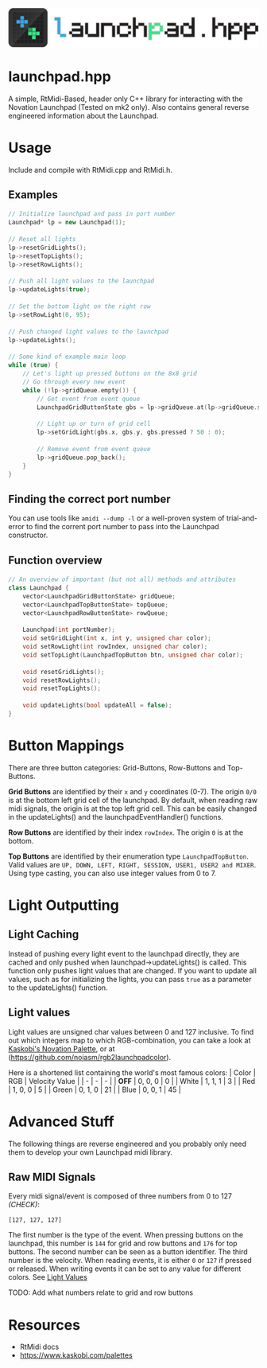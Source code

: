 ![Logo](launchpad-title-logo.png)

# launchpad.hpp
A simple, RtMidi-Based, header only C++ library for interacting with the Novation Launchpad (Tested on mk2 only). Also contains general reverse engineered information about the Launchpad.

# Usage
Include and compile with RtMidi.cpp and RtMidi.h.

## Examples
```C++
// Initialize launchpad and pass in port number
Launchpad* lp = new Launchpad(1);

// Reset all lights
lp->resetGridLights();
lp->resetTopLights();
lp->resetRowLights();

// Push all light values to the launchpad
lp->updateLights(true);

// Set the bottom light on the right row
lp->setRowLight(0, 95);

// Push changed light values to the launchpad
lp->updateLights();

// Some kind of example main loop
while (true) {
    // Let's light up pressed buttons on the 8x8 grid
    // Go through every new event
    while (!lp->gridQueue.empty()) {
        // Get event from event queue
        LaunchpadGridButtonState gbs = lp->gridQueue.at(lp->gridQueue.size() - 1);
        
        // Light up or turn of grid cell
        lp->setGridLight(gbs.x, gbs.y, gbs.pressed ? 50 : 0);

        // Remove event from event queue
        lp->gridQueue.pop_back();
    }
}
```

## Finding the correct port number
You can use tools like `amidi --dump -l` or a well-proven system of trial-and-error to find the corrent port number to pass into the Launchpad constructor.

## Function overview
```C++
// An overview of important (but not all) methods and attributes
class Launchpad {
    vector<LaunchpadGridButtonState> gridQueue;
    vector<LaunchpadTopButtonState> topQueue;
    vector<LaunchpadRowButtonState> rowQueue;

    Launchpad(int portNumber);
    void setGridLight(int x, int y, unsigned char color);
    void setRowLight(int rowIndex, unsigned char color);
    void setTopLight(LaunchpadTopButton btn, unsigned char color);
    
    void resetGridLights();
    void resetRowLights();
    void resetTopLights();
    
    void updateLights(bool updateAll = false);
}
```

# Button Mappings
There are three button categories: Grid-Buttons, Row-Buttons and Top-Buttons.

**Grid Buttons** are identified by their `x` and `y` coordinates (0-7). The origin `0/0` is at the bottom left grid cell of the launchpad. By default, when reading raw midi signals, the origin is at the top left grid cell. This can be easily changed in the updateLights() and the launchpadEventHandler() functions.

**Row Buttons** are identified by their index `rowIndex`. The origin `0` is at the bottom.

**Top Buttons** are identified by their enumeration type `LaunchpadTopButton`. Valid values are `UP, DOWN, LEFT, RIGHT, SESSION, USER1, USER2 and MIXER`. Using type casting, you can also use integer values from 0 to 7.

# Light Outputting
## Light Caching
Instead of pushing every light event to the launchpad directly, they are cached and only pushed when launchpad->updateLights() is called. This function only pushes light values that are changed. If you want to update all values, such as for initializing the lights, you can pass `true` as a parameter to the updateLights() function.

## Light values
Light values are unsigned char values between 0 and 127 inclusive. To find out which integers map to which RGB-combination, you can take a look at [Kaskobi's Novation Palette](https://www.kaskobi.com/palettes), or at (https://github.com/nojasm/rgb2launchpadcolor).

Here is a shortened list containing the world's most famous colors:
| Color | RGB | Velocity Value |
| - | - | - |
| **OFF** | 0, 0, 0 | 0 |
| White | 1, 1, 1 | 3 |
| Red | 1, 0, 0 | 5 |
| Green | 0, 1, 0 | 21 |
| Blue | 0, 0, 1 | 45 |

# Advanced Stuff
The following things are reverse engineered and you probably only need them to develop your own Launchpad midi library.

## Raw MIDI Signals
Every midi signal/event is composed of three numbers from 0 to 127 *(CHECK)*:
```
[127, 127, 127]
```

The first number is the type of the event. When pressing buttons on the launchpad, this number is `144` for grid and row buttons and `176` for top buttons. The second number can be seen as a button identifier. The third number is the velocity. When reading events, it is either `0` or `127` if pressed or released. When writing events it can be set to any value for different colors. See [Light Values](#light-values)

TODO: Add what numbers relate to grid and row buttons


# Resources
- RtMidi docs
- https://www.kaskobi.com/palettes